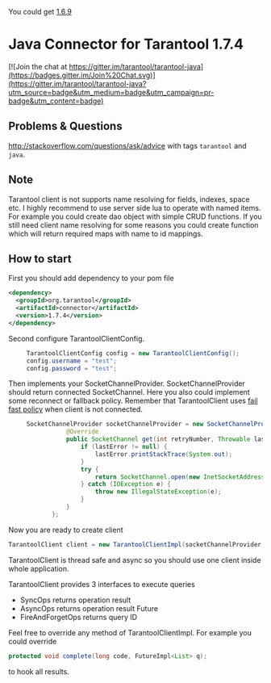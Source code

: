 You could get [1.6.9](https://github.com/tarantool/tarantool-java/tree/connector-1.6.9)

# Java Connector for Tarantool 1.7.4

[![Join the chat at https://gitter.im/tarantool/tarantool-java](https://badges.gitter.im/Join%20Chat.svg)](https://gitter.im/tarantool/tarantool-java?utm_source=badge&utm_medium=badge&utm_campaign=pr-badge&utm_content=badge)

## Problems & Questions
http://stackoverflow.com/questions/ask/advice with tags `tarantool` and `java`.

## Note
Tarantool client is not supports name resolving for fields, indexes, space etc. I highly recommend to use server side lua to
operate with named items. For example you could create dao object with simple CRUD functions.
If you still need client name resolving for some reasons you could create function which will return required maps with name to id mappings.

## How to start

First you should add dependency to your pom file
```xml
<dependency>
  <groupId>org.tarantool</groupId>
  <artifactId>connector</artifactId>
  <version>1.7.4</version>
</dependency>
```
Second configure TarantoolClientConfig.

```java
     TarantoolClientConfig config = new TarantoolClientConfig();
     config.username = "test";
     config.password = "test";
```

Then implements your SocketChannelProvider. SocketChannelProvider should return connected SocketChannel.
Here you also could implement some reconnect or fallback policy. Remember that TarantoolClient uses [fail fast
policy](https://en.wikipedia.org/wiki/Fail-fast) when client is not connected.


```java
     SocketChannelProvider socketChannelProvider = new SocketChannelProvider() {
                @Override
                public SocketChannel get(int retryNumber, Throwable lastError) {
                    if (lastError != null) {
                        lastError.printStackTrace(System.out);
                    }
                    try {
                        return SocketChannel.open(new InetSocketAddress("localhost", 3301));
                    } catch (IOException e) {
                        throw new IllegalStateException(e);
                    }
                }
            };
```

Now you are ready to create client
```java
TarantoolClient client = new TarantoolClientImpl(socketChannelProvider, config);
```

TarantoolClient is thread safe and async so you should use one client inside whole application. 

TarantoolClient provides 3 interfaces to execute queries

* SyncOps returns operation result
* AsyncOps returns operation result Future
* FireAndForgetOps returns query ID


Feel free to override any method of TarantoolClientImpl. For example you
could override 
```java
protected void complete(long code, FutureImpl<List> q);
```
to hook all results.




